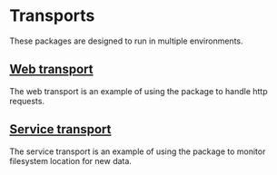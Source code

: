 # Transports

These packages are designed to run in multiple environments.

## [Web transport](/MedatechUK/Medatech.APY/tree/main/transport/web "web transport")
The web transport is an example of using the package to handle http requests.

## [Service transport](/MedatechUK/Medatech.APY/tree/main/transport/service "service transport")
The service transport is an example of using the package to monitor filesystem location for new data.

